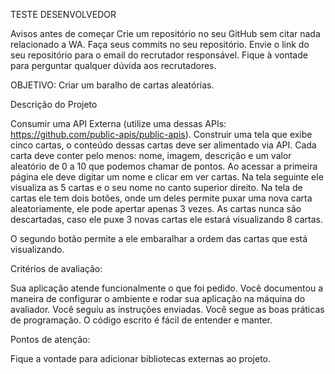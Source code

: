 TESTE DESENVOLVEDOR

Avisos antes de começar
Crie um repositório no seu GitHub sem citar nada relacionado a WA.
Faça seus commits no seu repositório.
Envie o link do seu repositório para o email do recrutador responsável.
Fique à vontade para perguntar qualquer dúvida aos recrutadores.

OBJETIVO: Criar um baralho de cartas aleatórias.

Descrição do Projeto

Consumir uma API Externa (utilize uma dessas APIs: https://github.com/public-apis/public-apis).
Construir uma tela que exibe cinco cartas, o conteúdo dessas cartas deve ser alimentado via API.
Cada carta deve conter pelo menos: nome, imagem, descrição e um valor aleatório de 0 a 10 que podemos chamar de pontos.
Ao acessar a primeira página ele deve digitar um nome e clicar em ver cartas.
Na tela seguinte ele visualiza as 5 cartas e o seu nome no canto superior direito.
Na tela de cartas ele tem dois botões, onde um deles permite puxar uma nova carta aleatoriamente, ele pode apertar apenas 3 vezes.
As cartas nunca são descartadas, caso ele puxe 3 novas cartas ele estará visualizando 8 cartas.

O segundo botão permite a ele embaralhar a ordem das cartas que está visualizando.

Critérios de avaliação:

Sua aplicação atende funcionalmente o que foi pedido.
Você documentou a maneira de configurar o ambiente e rodar sua aplicação na máquina do avaliador.
Você seguiu as instruções enviadas.
Você segue as boas práticas de programação.
O código escrito é fácil de entender e manter.

Pontos de atenção:

Fique a vontade para adicionar bibliotecas externas ao projeto.
